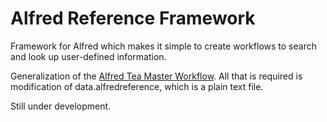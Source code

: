 Alfred Reference Framework
==========================

Framework for Alfred which makes it simple to create workflows to search and look up user-defined information.

Generalization of the <a href="https://github.com/cheniel/alfred-tea-master">Alfred Tea Master Workflow</a>. All that is required is modification of data.alfredreference, which is a plain text file.

Still under development.
